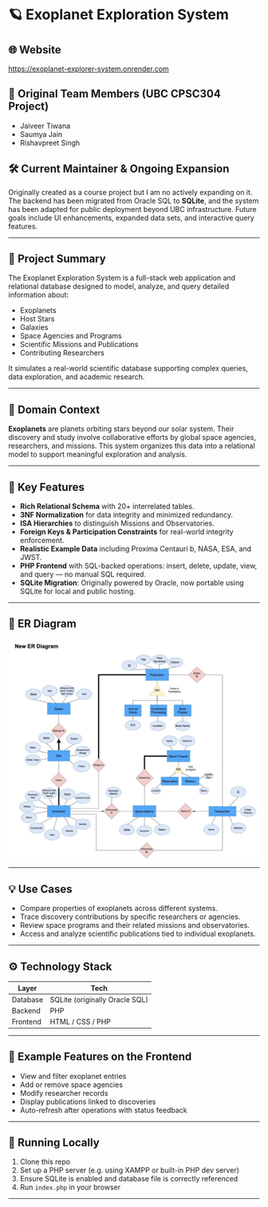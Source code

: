 # 🪐 Exoplanet Exploration System

## 🌐 Website

https://exoplanet-explorer-system.onrender.com

## 👥 Original Team Members (UBC CPSC304 Project)
- Jaiveer Tiwana
- Saumya Jain  
- Rishavpreet Singh  

## 🛠️ Current Maintainer & Ongoing Expansion  
Originally created as a course project but I am no actively expanding on it. The backend has been migrated from Oracle SQL to **SQLite**, and the system has been adapted for public deployment beyond UBC infrastructure. Future goals include UI enhancements, expanded data sets, and interactive query features.

---

## 🚀 Project Summary

The Exoplanet Exploration System is a full-stack web application and relational database designed to model, analyze, and query detailed information about:

- Exoplanets  
- Host Stars  
- Galaxies  
- Space Agencies and Programs  
- Scientific Missions and Publications  
- Contributing Researchers

It simulates a real-world scientific database supporting complex queries, data exploration, and academic research.

---

## 🔭 Domain Context

**Exoplanets** are planets orbiting stars beyond our solar system. Their discovery and study involve collaborative efforts by global space agencies, researchers, and missions. This system organizes this data into a relational model to support meaningful exploration and analysis.

---

## 🧩 Key Features

- **Rich Relational Schema** with 20+ interrelated tables.
- **3NF Normalization** for data integrity and minimized redundancy.
- **ISA Hierarchies** to distinguish Missions and Observatories.
- **Foreign Keys & Participation Constraints** for real-world integrity enforcement.
- **Realistic Example Data** including Proxima Centauri b, NASA, ESA, and JWST.
- **PHP Frontend** with SQL-backed operations: insert, delete, update, view, and query — no manual SQL required.
- **SQLite Migration**: Originally powered by Oracle, now portable using SQLite for local and public hosting.

---

## 🧬 ER Diagram

<p align="center">
  <img src="ER-diagram.png" alt="ER Diagram" width="700"/>
</p>

---

## 💡 Use Cases

- Compare properties of exoplanets across different systems.
- Trace discovery contributions by specific researchers or agencies.
- Review space programs and their related missions and observatories.
- Access and analyze scientific publications tied to individual exoplanets.

---

## ⚙️ Technology Stack

| Layer      | Tech               |
|------------|--------------------|
| Database   | SQLite (originally Oracle SQL) |
| Backend    | PHP                |
| Frontend   | HTML / CSS / PHP   |

---

## 🧪 Example Features on the Frontend

- View and filter exoplanet entries
- Add or remove space agencies
- Modify researcher records
- Display publications linked to discoveries
- Auto-refresh after operations with status feedback

---

## 📂 Running Locally

1. Clone this repo  
2. Set up a PHP server (e.g. using XAMPP or built-in PHP dev server)  
3. Ensure SQLite is enabled and database file is correctly referenced  
4. Run `index.php` in your browser  

---

